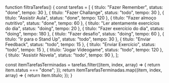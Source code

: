 function filtraTarefas() {
const tarefas = [
{ titulo: "Fazer Remember", status: "done", tempo: 30 },
{ titulo: "Fazer Challange", status: "todo", tempo: 30 },
{ titulo: "Assistir Aula", status: "done", tempo: 120 },
{ titulo: "Fazer almoço nutritivo", status: "done", tempo: 60 },
{ titulo: "Ler atentamente exercícios do dia", status: "doing", tempo: 20 },
{ titulo: "Fazer exercício do dia", status: "doing", tempo: 180 },
{ titulo: "Fazer desafio", status: "doing", tempo: 60 },
{ titulo: "Ir para o Stand Up", status: "todo", tempo: 30 },
{ titulo: "Enviar Feedback", status: "todo", tempo: 15 },
{ titulo: "Enviar Exercício", status: "todo", tempo: 15 },
{ titulo: "Jogar Videogame", status: "todo", tempo: 120 },
{ titulo: "Assistir Novela", status: "todo", tempo: 90 },
];

const itemTarefasTerminadas = tarefas.filter((item, index, array) => {
return item.status === "done";
});
return itemTarefasTerminadas.map((item, index, array) => {
return item.titulo;
});
}
